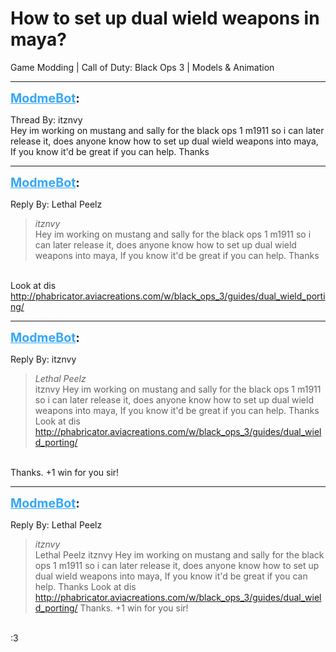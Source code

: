 # How to set up dual wield weapons in maya?
Game Modding | Call of Duty: Black Ops 3 | Models & Animation

---
<strong style="font-size: 1.4em;"><span style="text-decoration: underline;text-decoration-color: #34a7f9;"><span style="color:#34a7f9;">ModmeBot</span></span>:</strong>

<p>Thread By: itznvy<br />Hey im working on mustang and sally for the black ops 1 m1911 so i can later release it, does anyone know how to set up dual wield weapons into maya, If you know it&#39;d be great if you can help. Thanks</p>

---
<strong style="font-size: 1.4em;"><span style="text-decoration: underline;text-decoration-color: #34a7f9;"><span style="color:#34a7f9;">ModmeBot</span></span>:</strong>

<p>Reply By: Lethal Peelz<br /><blockquote><em>itznvy</em><br />Hey im working on mustang and sally for the black ops 1 m1911 so i can later release it, does anyone know how to set up dual wield weapons into maya, If you know it&#39;d be great if you can help. Thanks  </blockquote><br /> Look at dis<br /><a href="http://phabricator.aviacreations.com/w/black_ops_3/guides/dual_wield_porting/">http://phabricator.aviacreations.com/w/black_ops_3/guides/dual_wield_porting/</a></p>

---
<strong style="font-size: 1.4em;"><span style="text-decoration: underline;text-decoration-color: #34a7f9;"><span style="color:#34a7f9;">ModmeBot</span></span>:</strong>

<p>Reply By: itznvy<br /><blockquote><em>Lethal Peelz</em><br />itznvy Hey im working on mustang and sally for the black ops 1 m1911 so i can later release it, does anyone know how to set up dual wield weapons into maya, If you know it&#39;d be great if you can help. Thanks    Look at dis <a href="http://phabricator.aviacreations.com/w/black_ops_3/guides/dual_wield_porting/">http://phabricator.aviacreations.com/w/black_ops_3/guides/dual_wield_porting/</a></blockquote><br /> Thanks. +1 win for you sir!</p>

---
<strong style="font-size: 1.4em;"><span style="text-decoration: underline;text-decoration-color: #34a7f9;"><span style="color:#34a7f9;">ModmeBot</span></span>:</strong>

<p>Reply By: Lethal Peelz<br /><blockquote><em>itznvy</em><br />Lethal Peelz itznvy Hey im working on mustang and sally for the black ops 1 m1911 so i can later release it, does anyone know how to set up dual wield weapons into maya, If you know it&#39;d be great if you can help. Thanks    Look at dis <a href="http://phabricator.aviacreations.com/w/black_ops_3/guides/dual_wield_porting/">http://phabricator.aviacreations.com/w/black_ops_3/guides/dual_wield_porting/</a>  Thanks. +1 win for you sir!</blockquote><br /> :3</p>
